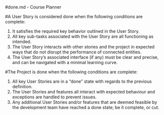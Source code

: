 #done.md - Course Planner

#A User Story is considered done when the following conditions are complete:

1. It satisfies the required key behavior outlined in the User Story.
1. All key sub-tasks associated with the User Story are all functioning as intended.
1. The User Story interacts with other stories and the project in expected ways that do not disrupt the performance of connected entities.
1. The User Story’s associated interface (if any) must be clear and precise, and can be navigated with a minimal learning curve.

#The Project is done when the following conditions are complete:

1. All key User Stories are in a “done” state with regards to the previous definition.
1. The User Stories and features all interact with expected behaviour and exceptions are handled to prevent issues.
1. Any additional User Stories and/or features that are deemed feasible by the development team have reached a done state; be it complete, or cut.
